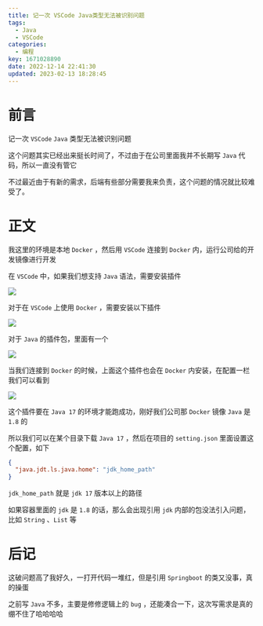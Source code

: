 ```yaml
---
title: 记一次 VSCode Java类型无法被识别问题
tags:
  - Java
  - VSCode
categories:
  - 编程
key: 1671028890date: 2022-12-14 22:41:30
updated: 2023-02-13 18:28:45
---
```



# 前言

记一次 `VSCode` `Java` 类型无法被识别问题

<!-- more -->

这个问题其实已经出来挺长时间了，不过由于在公司里面我并不长期写 `Java` 代码，所以一直没有管它

不过最近由于有新的需求，后端有些部分需要我来负责，这个问题的情况就比较难受了。

# 正文

我这里的环境是本地 `Docker` ，然后用 `VSCode` 连接到 `Docker` 内，运行公司给的开发镜像进行开发

在 `VSCode` 中，如果我们想支持 `Java` 语法，需要安装插件

![](https://fastly.jsdelivr.net/gh/Dedicatus546/image@main/2022/12/14/202212142347093.avif)

对于在 `VSCode` 上使用 `Docker` ，需要安装以下插件

![](https://fastly.jsdelivr.net/gh/Dedicatus546/image@main/2022/12/18/202212181050834.avif)

对于 `Java` 的插件包，里面有一个

![](https://fastly.jsdelivr.net/gh/Dedicatus546/image@main/2022/12/18/202212181056527.avif)

当我们连接到 `Docker` 的时候，上面这个插件也会在 `Docker` 内安装，在配置一栏我们可以看到

![](https://fastly.jsdelivr.net/gh/Dedicatus546/image@main/2022/12/18/202212181117430.avif)

这个插件要在 `Java 17` 的环境才能跑成功，刚好我们公司那 `Docker` 镜像 `Java` 是 `1.8` 的

所以我们可以在某个目录下载 `Java 17` ，然后在项目的 `setting.json` 里面设置这个配置，如下

```json
{
  "java.jdt.ls.java.home": "jdk_home_path"
}
```

`jdk_home_path` 就是 `jdk 17` 版本以上的路径

如果容器里面的 `jdk` 是 `1.8` 的话，那么会出现引用 `jdk` 内部的包没法引入问题，比如 `String` 、`List` 等

# 后记

这破问题高了我好久，一打开代码一堆红，但是引用 `Springboot` 的类又没事，真的操蛋

之前写 `Java` 不多，主要是修修逻辑上的 `bug` ，还能凑合一下，这次写需求是真的绷不住了哈哈哈哈
